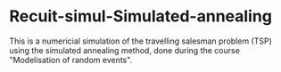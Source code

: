 # Recuit-simul-Simulated-annealing
This is a numericial simulation of the travelling salesman problem (TSP) using the simulated annealing method, done during the course "Modelisation of random events".
